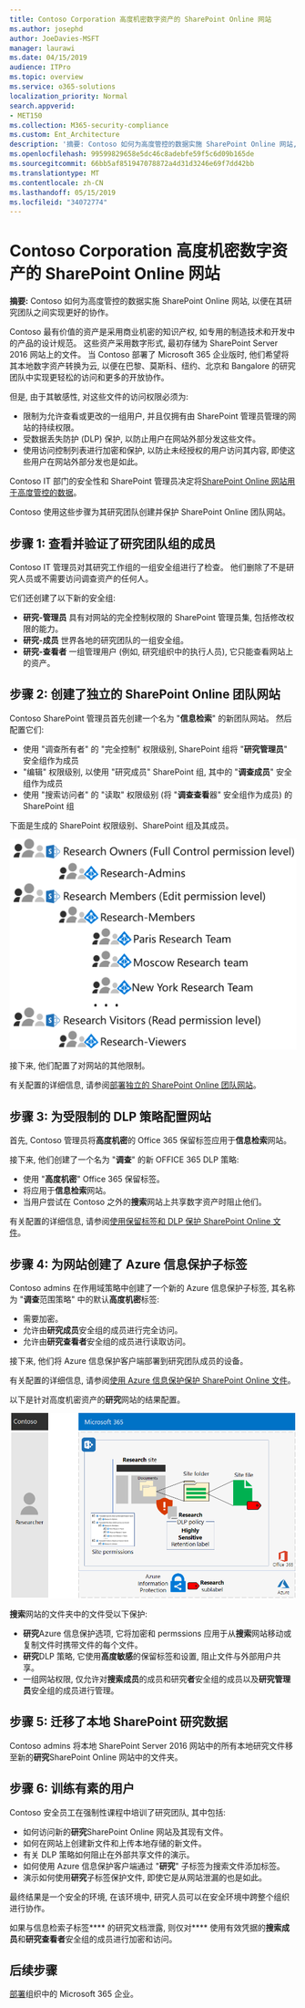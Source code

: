 ```yaml
---
title: Contoso Corporation 高度机密数字资产的 SharePoint Online 网站
ms.author: josephd
author: JoeDavies-MSFT
manager: laurawi
ms.date: 04/15/2019
audience: ITPro
ms.topic: overview
ms.service: o365-solutions
localization_priority: Normal
search.appverid:
- MET150
ms.collection: M365-security-compliance
ms.custom: Ent_Architecture
description: '摘要: Contoso 如何为高度管控的数据实施 SharePoint Online 网站, 以便在研究团队之间更轻松地进行协作。'
ms.openlocfilehash: 99599829658e5dc46c8adebfe59f5c6d09b165de
ms.sourcegitcommit: 66bb5af851947078872a4d31d3246e69f7dd42bb
ms.translationtype: MT
ms.contentlocale: zh-CN
ms.lasthandoff: 05/15/2019
ms.locfileid: "34072774"
---
```

# <a name="sharepoint-online-site-for-highly-confidential-digital-assets-of-the-contoso-corporation"></a>Contoso Corporation 高度机密数字资产的 SharePoint Online 网站

 **摘要:** Contoso 如何为高度管控的数据实施 SharePoint Online 网站, 以便在其研究团队之间实现更好的协作。
  
Contoso 最有价值的资产是采用商业机密的知识产权, 如专用的制造技术和开发中的产品的设计规范。 这些资产采用数字形式, 最初存储为 SharePoint Server 2016 网站上的文件。 当 Contoso 部署了 Microsoft 365 企业版时, 他们希望将其本地数字资产转换为云, 以便在巴黎、莫斯科、纽约、北京和 Bangalore 的研究团队中实现更轻松的访问和更多的开放协作。 
  
但是, 由于其敏感性, 对这些文件的访问权限必须为:

- 限制为允许查看或更改的一组用户, 并且仅拥有由 SharePoint 管理员管理的网站的持续权限。 
- 受数据丢失防护 (DLP) 保护, 以防止用户在网站外部分发这些文件。
- 使用访问控制列表进行加密和保护, 以防止未经授权的用户访问其内容, 即使这些用户在网站外部分发也是如此。

Contoso IT 部门的安全性和 SharePoint 管理员决定将[SharePoint Online 网站用于高度管控的数据](teams-sharepoint-online-sites-highly-regulated-data.md)。
  
Contoso 使用这些步骤为其研究团队创建并保护 SharePoint Online 团队网站。

## <a name="step-1-reviewed-and-verified-the-members-of-research-team-groups"></a>步骤 1: 查看并验证了研究团队组的成员

Contoso IT 管理员对其研究工作组的一组安全组进行了检查。 他们删除了不是研究人员或不需要访问调查资产的任何人。 

它们还创建了以下新的安全组:

- **研究-管理员** 具有对网站的完全控制权限的 SharePoint 管理员集, 包括修改权限的能力。
- **研究-成员** 世界各地的研究团队的一组安全组。
- **研究-查看者** 一组管理用户 (例如, 研究组织中的执行人员), 它只能查看网站上的资产。

## <a name="step-2-created-an-isolated-sharepoint-online-team-site"></a>步骤 2: 创建了独立的 SharePoint Online 团队网站 

Contoso SharePoint 管理员首先创建一个名为 "**信息检索**" 的新团队网站。 然后配置它们:

- 使用 "调查所有者" 的 "完全控制" 权限级别, SharePoint 组将 "**研究管理员**" 安全组作为成员
- "编辑" 权限级别, 以使用 "研究成员" SharePoint 组, 其中的 "**调查成员**" 安全组作为成员
- 使用 "搜索访问者" 的 "读取" 权限级别 (将 "**调查查看**器" 安全组作为成员) 的 SharePoint 组

下面是生成的 SharePoint 权限级别、SharePoint 组及其成员。

![](./media/contoso-sharepoint-online-site-for-highly-confidential-assets/spo-permissions.png)

接下来, 他们配置了对网站的其他限制。

有关配置的详细信息, 请参阅[部署独立的 SharePoint Online 团队网站](https://docs.microsoft.com/office365/enterprise/deploy-an-isolated-sharepoint-online-team-site)。

## <a name="step-3-configured-the-site-for-a-restrictive-dlp-policy"></a>步骤 3: 为受限制的 DLP 策略配置网站

首先, Contoso 管理员将**高度机密**的 Office 365 保留标签应用于**信息检索**网站。

接下来, 他们创建了一个名为 "**调查**" 的新 OFFICE 365 DLP 策略:

- 使用 "**高度机密**" Office 365 保留标签。 
- 将应用于**信息检索**网站。
- 当用户尝试在 Contoso 之外的**搜索**网站上共享数字资产时阻止他们。

有关配置的详细信息, 请参阅[使用保留标签和 DLP 保护 SharePoint Online 文件](https://docs.microsoft.com/office365/enterprise/protect-sharepoint-online-files-with-office-365-labels-and-dlp)。

## <a name="step-4-created-an-azure-information-protection-sub-label-for-the-site"></a>步骤 4: 为网站创建了 Azure 信息保护子标签

Contoso admins 在作用域策略中创建了一个新的 Azure 信息保护子标签, 其名称为 "**调查**范围策略" 中的默认**高度机密**标签:

- 需要加密。
- 允许由**研究成员**安全组的成员进行完全访问。
- 允许由**研究查看者**安全组的成员进行读取访问。

接下来, 他们将 Azure 信息保护客户端部署到研究团队成员的设备。

有关配置的详细信息, 请参阅[使用 Azure 信息保护保护 SharePoint Online 文件](https://docs.microsoft.com/office365/enterprise/protect-sharepoint-online-files-with-azure-information-protection)。 

以下是针对高度机密资产的**研究**网站的结果配置。

![](./media/contoso-sharepoint-online-site-for-highly-confidential-assets/final-config.png)

**搜索**网站的文件夹中的文件受以下保护:

- **研究**Azure 信息保护选项, 它将加密和 permssions 应用于从**搜索**网站移动或复制文件时携带文件的每个文件。
- **研究**DLP 策略, 它使用**高度敏感**的保留标签和设置, 阻止文件与外部用户共享。
- 一组网站权限, 仅允许对**搜索成员**的成员和研究**者**安全组的成员以及**研究管理员**安全组的成员进行管理。

## <a name="step-5-migrated-the-on-premises-sharepoint-research-data"></a>步骤 5: 迁移了本地 SharePoint 研究数据

Contoso admins 将本地 SharePoint Server 2016 网站中的所有本地研究文件移至新的**研究**SharePoint Online 网站中的文件夹。

## <a name="step-6-trained-their-users"></a>步骤 6: 训练有素的用户 

Contoso 安全员工在强制性课程中培训了研究团队, 其中包括:

- 如何访问新的**研究**SharePoint Online 网站及其现有文件。
- 如何在网站上创建新文件和上传本地存储的新文件。
- 有关 DLP 策略如何阻止在外部共享文件的演示。
- 如何使用 Azure 信息保护客户端通过 "**研究**" 子标签为搜索文件添加标签。
- 演示如何使用**研究**子标签保护文件, 即使它是从网站泄漏的也是如此。

最终结果是一个安全的环境, 在该环境中, 研究人员可以在安全环境中跨整个组织进行协作。 

如果与信息检索子标签**** 的研究文档泄露, 则仅对**** 使用有效凭据的**搜索成员**和**研究查看者**安全组的成员进行加密和访问。

## <a name="next-step"></a>后续步骤

[部署](deploy-microsoft-365-enterprise.md)组织中的 Microsoft 365 企业。

